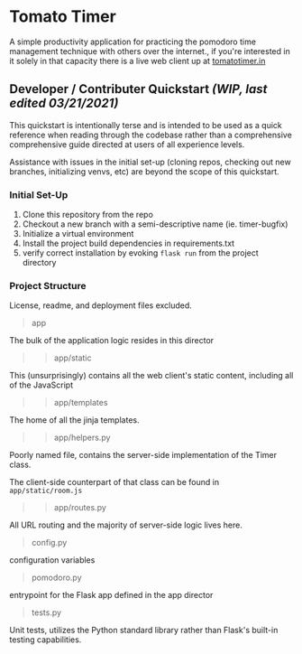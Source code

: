 # Tomato Timer

A simple productivity application for practicing the pomodoro time management technique with others over the internet., if you're interested in it solely in that capacity there is a live web client up at [tomatotimer.in](www.http://tomatotimer.in/)

## Developer / Contributer Quickstart _(WIP, last edited 03/21/2021)_

This quickstart is intentionally terse and is intended to be used as a quick reference when reading through the codebase rather than a comprehensive comprehensive guide directed at users of all experience levels.

Assistance with issues in the initial set-up (cloning repos, checking out new branches, initializing venvs, etc) are beyond the scope of this quickstart.


### Initial Set-Up
1) Clone this repository from the repo 
2) Checkout a new branch with a semi-descriptive name (ie. timer-bugfix)
3) Initialize a virtual environment 
4) Install the project build dependencies in requirements.txt 
5) verify correct installation by evoking  ```flask run``` from the project directory
### Project Structure 
License, readme, and deployment files excluded.
> app 

The bulk of the application logic resides in this director

 >> app/static

This (unsurprisingly) contains all the web client's static content, including all of the JavaScript

>> app/templates

The home of all the jinja templates.

>> app/helpers.py

Poorly named file, contains the server-side implementation of the Timer class.

The client-side counterpart of that class can be found in ```app/static/room.js```

>> app/routes.py

All URL routing and the majority of server-side logic lives here.

> config.py 

configuration variables

>pomodoro.py

entrypoint for the Flask app defined in the app director

>tests.py

Unit tests, utilizes the Python standard library rather than Flask's built-in testing capabilities.

